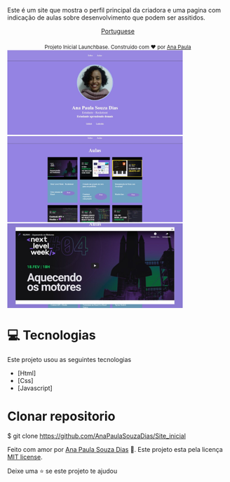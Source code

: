 
Este é um site que mostra o perfil principal da criadora e uma pagina com indicação de aulas sobre desenvolvimento que podem ser assitidos.

<p align="center">
    <a href="README-pt.md">Portuguese</a>
 </p>

<div align="center">
  <sub> Projeto Inicial Launchbase. Construido com  ❤ por
    <a href="https://github.com/AnaPaulaSouzaDias">Ana Paula</a>  
  </sub>
</div>

<div>
   <img src="./.github/layout.jpeg" width="400px">
   <img src="./.github/layout1.jpeg" width="400px">
   <img src="./.github/layout2.jpeg" width="400px">
</div>

# :computer: Tecnologias
Este projeto usou as seguintes tecnologias

* [Html]  
* [Css]
* [Javascript]   
     
# Clonar repositorio
$ git clone https://github.com/AnaPaulaSouzaDias/Site_inicial


Feito com amor por [Ana Paula Souza Dias](https://github.com/AnaPaulaSouzaDias) 🚀.
Este projeto esta pela licença [MIT license](./LICENSE).


Deixe uma ⭐ se este projeto te ajudou